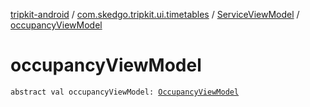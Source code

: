[tripkit-android](../../index.md) / [com.skedgo.tripkit.ui.timetables](../index.md) / [ServiceViewModel](index.md) / [occupancyViewModel](./occupancy-view-model.md)

# occupancyViewModel

`abstract val occupancyViewModel: `[`OccupancyViewModel`](../../com.skedgo.tripkit.ui.trip.details.viewmodel/-occupancy-view-model/index.md)